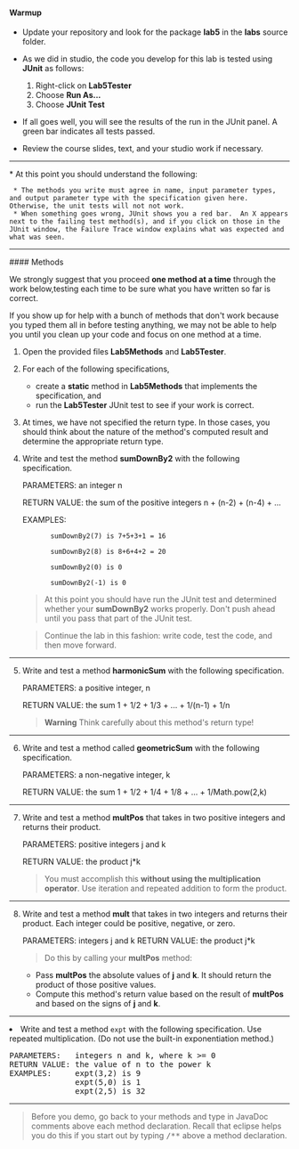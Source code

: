 #### Warmup

* Update your repository and look for the package **lab5** in the **labs**
source folder.
* As we did in studio, the code you develop for this lab is tested using **JUnit** as follows:

    1. Right-click on **Lab5Tester**
    2. Choose **Run As...**
    3. Choose **JUnit Test**

* If all goes well, you will see the results of the run in the JUnit panel. A green bar indicates all tests passed.
* Review the course slides, text, and your studio work if necessary.

<HR>
* At this point you should understand the following:

     * The methods you write must agree in name, input parameter types, and output parameter type with the specification given here.  Otherwise, the unit tests will not not work.
     * When something goes wrong, JUnit shows you a red bar.  An X appears next to the failing test method(s), and if you click on those in the JUnit window, the Failure Trace window explains what was expected and what was seen.

<HR>
#### Methods

  We strongly suggest that you proceed **one method at a time** through the work below,testing each time to be sure what you have written so far is correct.

  If you show up for help with a bunch of methods that don't work because you typed them all in before testing anything, we may not be able to help you until you clean up your code and focus on one method at a time.


1. Open the provided files **Lab5Methods** and **Lab5Tester**.
2. For each of the following specifications,

    * create a **static** method in **Lab5Methods** that implements the specification, and
    * run the **Lab5Tester** JUnit test to see if your work is correct.

3. At times, we have not specified the return type.  In those cases, you should think about the nature of the method's computed result and determine the appropriate return type.



4. Write and test the method **sumDownBy2** with the following specification.

    PARAMETERS:   an integer n

    RETURN VALUE: the sum of the positive integers n + (n-2) + (n-4) + ...

    EXAMPLES:     

              sumDownBy2(7) is 7+5+3+1 = 16

              sumDownBy2(8) is 8+6+4+2 = 20

              sumDownBy2(0) is 0

              sumDownBy2(-1) is 0

    >At this point you should have run the JUnit test and determined whether your
**sumDownBy2** works properly.  Don't push ahead until you pass that part of
the JUnit test.

    >Continue the lab in this fashion:  write code, test the code, and then
move forward.

  <HR>

5. Write and test a method **harmonicSum** with the following specification.

    PARAMETERS:   a positive integer, n

    RETURN VALUE: the sum 1 + 1/2 + 1/3 + ... + 1/(n-1) + 1/n


    >**Warning** Think carefully about this method's return type!

  <HR>

6. Write and test a method called **geometricSum** with the following specification.

    PARAMETERS:   a non-negative integer, k

    RETURN VALUE: the sum 1 + 1/2 + 1/4 + 1/8 + ... + 1/Math.pow(2,k)

  <HR>

7. Write and test a method **multPos** that takes in two positive integers and returns their product.

    PARAMETERS:   positive integers j and k

    RETURN VALUE: the product j*k

    >You must accomplish this
**without using the multiplication operator**. Use iteration and repeated addition
to form the product.

  <HR>

8. Write and test a method **mult** that takes in two integers and returns their product.
Each integer could be positive, negative, or zero.

    PARAMETERS:   integers j and k
    RETURN VALUE: the product j*k


    >Do this by calling your **multPos** method:
    * Pass **multPos** the absolute values of **j** and **k**.  It should return the product of those positive values.
    * Compute this method's return value based on the result of **multPos** and based on the signs of **j** and **k**.

<HR>
<P><LI>Write and test a method <code>expt</code>
with the following specification.  Use repeated multiplication.
(Do not use the built-in exponentiation method.)
<PRE>
PARAMETERS:   integers n and k, where k >= 0
RETURN VALUE: the value of n to the power k
EXAMPLES:     expt(3,2) is 9
              expt(5,0) is 1
              expt(2,5) is 32
</PRE>

</OL>

<HR>
<BLOCKQUOTE>
Before you demo, go back to your methods and type in JavaDoc comments above each
method declaration.   Recall that eclipse helps you do this if you start out by
typing <KBD>/**</KBD> above a method declaration.
</BLOCKQUOTE>
